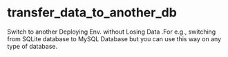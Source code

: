 # transfer_data_to_another_db
Switch to another Deploying Env. without Losing Data .For e.g., switching from SQLite database to MySQL Database but you can use this way on any type of database.
